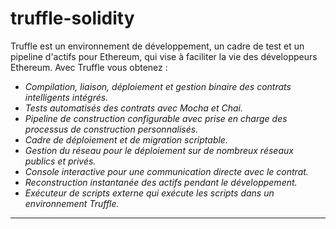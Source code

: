 # truffle-solidity


Truffle est un environnement de développement, un cadre de test et un pipeline d'actifs pour Ethereum, qui vise à faciliter la vie des développeurs Ethereum. Avec Truffle vous obtenez :

  - *Compilation, liaison, déploiement et gestion binaire des contrats intelligents intégrés.*
  - *Tests automatisés des contrats avec Mocha et Chai.*
  - *Pipeline de construction configurable avec prise en charge des processus de construction personnalisés.*
  - *Cadre de déploiement et de migration scriptable.*
  - *Gestion du réseau pour le déploiement sur de nombreux réseaux publics et privés.*
  - *Console interactive pour une communication directe avec le contrat.*
  - *Reconstruction instantanée des actifs pendant le développement.*
  - *Exécuteur de scripts externe qui exécute les scripts dans un environnement Truffle.*

___
